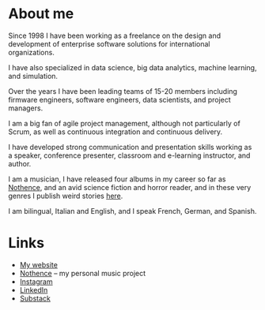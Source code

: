 # About me

Since 1998 I have been working as a freelance on the design and development of enterprise software solutions for international organizations.

I have also specialized in data science, big data analytics, machine learning, and simulation.

Over the years I have been leading teams of 15-20 members including firmware engineers, software engineers, data scientists, and project managers.

I am a big fan of agile project management, although not particularly of Scrum, as well as continuous integration and continuous delivery.

I have developed strong communication and presentation skills working as a speaker, conference presenter, classroom and e-learning instructor, and author.

I am a musician, I have released four albums in my career so far as [Nothence](https://nothence.com), and an avid science fiction and horror reader, and in these very genres I publish weird stories [here](https://fabioscagliola.com/blog).

I am bilingual, Italian and English, and I speak French, German, and Spanish.

# Links

- [My website](https://fabioscagliola.com)
- [Nothence](https://nothence.com) – my personal music project
- [Instagram](https://instagram.com/fabioscagliola)
- [LinkedIn](https://linkedin.com/in/fabioscagliola)
- [Substack](https://substack.com/@nothence)

